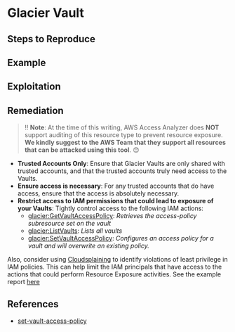 # Glacier Vault

## Steps to Reproduce

## Example

## Exploitation

## Remediation

> ‼️ **Note**: At the time of this writing, AWS Access Analyzer does **NOT** support auditing of this resource type to prevent resource exposure. **We kindly suggest to the AWS Team that they support all resources that can be attacked using this tool**. 😊

* **Trusted Accounts Only**: Ensure that Glacier Vaults are only shared with trusted accounts, and that the trusted accounts truly need access to the Vaults.
* **Ensure access is necessary**: For any trusted accounts that do have access, ensure that the access is absolutely necessary.
* **Restrict access to IAM permissions that could lead to exposure of your Vaults**: Tightly control access to the following IAM actions:
  - [glacier:GetVaultAccessPolicy](https://docs.aws.amazon.com/amazonglacier/latest/dev/api-GetVaultAccessPolicy.html): _Retrieves the access-policy subresource set on the vault_
  - [glacier:ListVaults](https://docs.aws.amazon.com/amazonglacier/latest/dev/api-vaults-get.html): _Lists all vaults_
  - [glacier:SetVaultAccessPolicy](https://docs.aws.amazon.com/amazonglacier/latest/dev/api-SetVaultAccessPolicy.html): _Configures an access policy for a vault and will overwrite an existing policy._

Also, consider using [Cloudsplaining](https://github.com/salesforce/cloudsplaining/#cloudsplaining) to identify violations of least privilege in IAM policies. This can help limit the IAM principals that have access to the actions that could perform Resource Exposure activities. See the example report [here](https://opensource.salesforce.com/cloudsplaining/)

## References

* [set-vault-access-policy](https://awscli.amazonaws.com/v2/documentation/api/latest/reference/glacier/set-vault-access-policy.html)